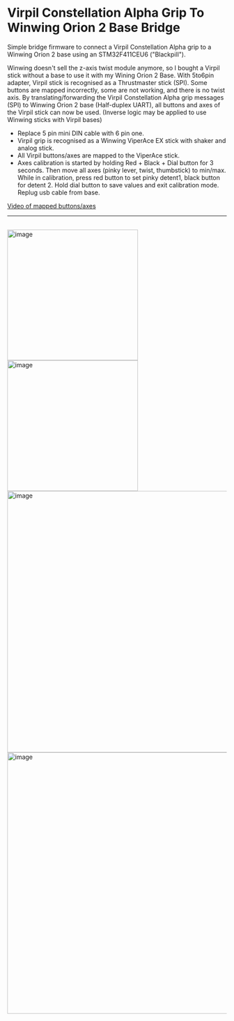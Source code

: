 # Virpil Constellation Alpha Grip To Winwing Orion 2 Base Bridge

Simple bridge firmware to connect a Virpil Constellation Alpha grip to a Winwing Orion 2 base using an STM32F411CEU6 ("Blackpill").

Winwing doesn't sell the z-axis twist module anymore, so I bought a Virpil stick without a base to use it with my Wining Orion 2 Base. With 5to6pin adapter, Virpil stick is recognised as a Thrustmaster stick (SPI). Some buttons are mapped incorrectly, some are not working, and there is no twist axis.
By translating/forwarding the Virpil Constellation Alpha grip messages (SPI) to Winwing Orion 2 base (Half-duplex UART), all buttons and axes of the Virpil stick can now be used.
(Inverse logic may be applied to use Winwing sticks with Virpil bases)

- Replace 5 pin mini DIN cable with 6 pin one. 
- Virpil grip is recognised as a Winwing ViperAce EX stick with shaker and analog stick.
- All Virpil buttons/axes are mapped to the ViperAce stick.
- Axes calibration is started by holding Red + Black + Dial button for 3 seconds. Then move all axes (pinky lever, twist, thumbstick) to min/max. While in calibration, press red button to set pinky detent1, black button for detent 2. Hold dial button to save values and exit calibration mode. Replug usb cable from base.

<a href="https://photos.app.goo.gl/dnXUHSBZXFb26ghDA">Video of mapped buttons/axes</a>
<br>
<hr>
<br>
<img width="300" alt="image" src="https://github.com/user-attachments/assets/fbe10109-d730-4932-8247-ba2d27c5f2cf" />
<img width="300" alt="image" src="https://github.com/user-attachments/assets/3ef0bcd5-d66e-4826-8a37-41e1306c72c4" />
<img width="600" alt="image" src="https://github.com/user-attachments/assets/480d532d-78c3-4107-a019-3cf5b2f40599" />
<img width="600" alt="image" src="https://github.com/user-attachments/assets/c2ddc623-c715-448d-9ed8-1199f71086be" />
